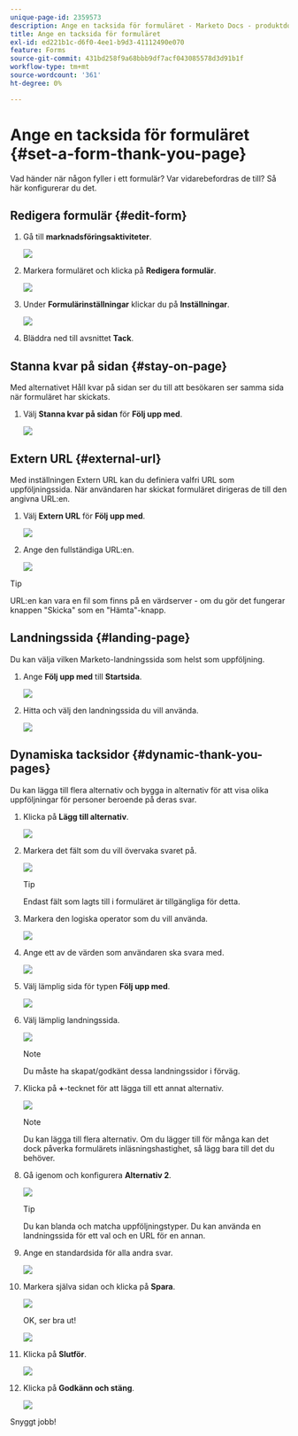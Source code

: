 ```yaml
---
unique-page-id: 2359573
description: Ange en tacksida för formuläret - Marketo Docs - produktdokumentation
title: Ange en tacksida för formuläret
exl-id: ed221b1c-d6f0-4ee1-b9d3-41112490e070
feature: Forms
source-git-commit: 431bd258f9a68bbb9df7acf043085578d3d91b1f
workflow-type: tm+mt
source-wordcount: '361'
ht-degree: 0%

---
```


# Ange en tacksida för formuläret {#set-a-form-thank-you-page}

Vad händer när någon fyller i ett formulär? Var vidarebefordras de till? Så här konfigurerar du det.

## Redigera formulär {#edit-form}

1. Gå till **marknadsföringsaktiviteter**.

   ![](assets/login-marketing-activities-5.png)

1. Markera formuläret och klicka på **Redigera formulär**.

   ![](assets/image2014-9-15-17-3a34-3a14.png)

1. Under **Formulärinställningar** klickar du på **Inställningar**.

   ![](assets/image2014-9-15-17-3a34-3a21.png)

1. Bläddra ned till avsnittet **Tack**.

## Stanna kvar på sidan {#stay-on-page}

Med alternativet Håll kvar på sidan ser du till att besökaren ser samma sida när formuläret har skickats.

1. Välj **Stanna kvar på sidan** för **Följ upp med**.

   ![](assets/image2014-9-15-17-3a34-3a35.png)

## Extern URL {#external-url}

Med inställningen Extern URL kan du definiera valfri URL som uppföljningssida. När användaren har skickat formuläret dirigeras de till den angivna URL:en.

1. Välj **Extern URL** för **Följ upp med**.

   ![](assets/image2014-9-15-17-3a34-3a45.png)

1. Ange den fullständiga URL:en.

   ![](assets/image2014-9-15-17-3a34-3a53.png)

>[!TIP]
>
>URL:en kan vara en fil som finns på en värdserver - om du gör det fungerar knappen &quot;Skicka&quot; som en &quot;Hämta&quot;-knapp.

## Landningssida {#landing-page}

Du kan välja vilken Marketo-landningssida som helst som uppföljning.

1. Ange **Följ upp med** till **Startsida**.

   ![](assets/image2014-9-15-17-3a37-3a52.png)

1. Hitta och välj den landningssida du vill använda.

   ![](assets/image2014-9-15-17-3a37-3a59.png)

## Dynamiska tacksidor {#dynamic-thank-you-pages}

Du kan lägga till flera alternativ och bygga in alternativ för att visa olika uppföljningar för personer beroende på deras svar.

1. Klicka på **Lägg till alternativ**.

   ![](assets/image2014-9-15-17-3a38-3a6.png)

1. Markera det fält som du vill övervaka svaret på.

   ![](assets/image2014-9-15-17-3a38-3a12.png)

   >[!TIP]
   >
   >Endast fält som lagts till i formuläret är tillgängliga för detta.

1. Markera den logiska operator som du vill använda.

   ![](assets/image2014-9-15-17-3a38-3a31.png)

1. Ange ett av de värden som användaren ska svara med.

   ![](assets/image2014-9-15-17-3a38-3a40.png)

1. Välj lämplig sida för typen **Följ upp med**.

   ![](assets/image2014-9-15-17-3a38-3a51.png)

1. Välj lämplig landningssida.

   ![](assets/image2014-9-15-17-3a39-3a3.png)

   >[!NOTE]
   >
   >Du måste ha skapat/godkänt dessa landningssidor i förväg.

1. Klicka på **+**-tecknet för att lägga till ett annat alternativ.

   ![](assets/image2014-9-15-17-3a39-3a25.png)

   >[!NOTE]
   >
   >Du kan lägga till flera alternativ. Om du lägger till för många kan det dock påverka formulärets inläsningshastighet, så lägg bara till det du behöver.

1. Gå igenom och konfigurera **Alternativ 2**.

   ![](assets/image2014-9-15-17-3a39-3a44.png)

   >[!TIP]
   >
   >Du kan blanda och matcha uppföljningstyper. Du kan använda en landningssida för ett val och en URL för en annan.

1. Ange en standardsida för alla andra svar.

   ![](assets/image2014-9-15-17-3a40-3a10.png)

1. Markera själva sidan och klicka på **Spara**.

   ![](assets/image2014-9-15-17-3a40-3a26.png)

   OK, ser bra ut!

   ![](assets/image2014-9-15-17-3a40-3a34.png)

1. Klicka på **Slutför**.

   ![](assets/image2014-9-15-17-3a40-3a42.png)

1. Klicka på **Godkänn och stäng**.

   ![](assets/image2014-9-15-17-3a41-3a0.png)

Snyggt jobb!
